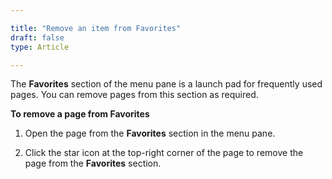 ```yaml
---

title: "Remove an item from Favorites"
draft: false
type: Article

---
```


The **Favorites** section of the menu pane is a launch pad for frequently used pages. You can remove pages from this section as required.

**To remove a page from Favorites**

1. Open the page from the **Favorites** section in the menu pane.

2. Click the star icon at the top-right corner of the page to remove the page from the **Favorites** section.

​